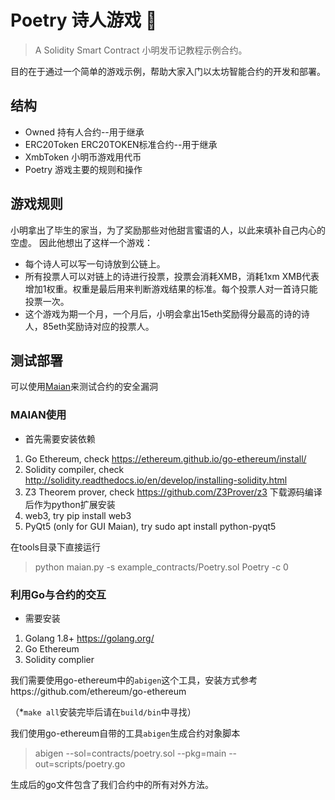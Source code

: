 # Poetry 诗人游戏 :dancer:
> A Solidity Smart Contract 小明发币记教程示例合约。

目的在于通过一个简单的游戏示例，帮助大家入门以太坊智能合约的开发和部署。

## 结构

- Owned 持有人合约--用于继承
- ERC20Token ERC20TOKEN标准合约--用于继承
- XmbToken 小明币游戏用代币
- Poetry 游戏主要的规则和操作

## 游戏规则

小明拿出了毕生的家当，为了奖励那些对他甜言蜜语的人，以此来填补自己内心的空虚。
因此他想出了这样一个游戏：
- 每个诗人可以写一句诗放到公链上。
- 所有投票人可以对链上的诗进行投票，投票会消耗XMB，消耗1xm XMB代表增加1权重。权重是最后用来判断游戏结果的标准。每个投票人对一首诗只能投票一次。
- 这个游戏为期一个月，一个月后，小明会拿出15eth奖励得分最高的诗的诗人，85eth奖励诗对应的投票人。

## 测试部署
可以使用[Maian](https://github.com/MAIAN-tool/MAIAN)来测试合约的安全漏洞

### MAIAN使用

- 首先需要安装依赖
1. Go Ethereum, check https://ethereum.github.io/go-ethereum/install/
2. Solidity compiler, check http://solidity.readthedocs.io/en/develop/installing-solidity.html
3. Z3 Theorem prover, check https://github.com/Z3Prover/z3 下载源码编译后作为python扩展安装
4. web3, try pip install web3
5. PyQt5 (only for GUI Maian), try sudo apt install python-pyqt5

在tools目录下直接运行
> python maian.py -s example_contracts/Poetry.sol Poetry -c 0

### 利用Go与合约的交互

- 需要安装
1. Golang 1.8+  https://golang.org/
2. Go Ethereum
3. Solidity complier

我们需要使用go-ethereum中的`abigen`这个工具，安装方式参考https://github.com/ethereum/go-ethereum

（*`make all`安装完毕后请在`build/bin`中寻找）

我们使用go-ethereum自带的工具`abigen`生成合约对象脚本
> abigen --sol=contracts/poetry.sol --pkg=main --out=scripts/poetry.go

生成后的go文件包含了我们合约中的所有对外方法。